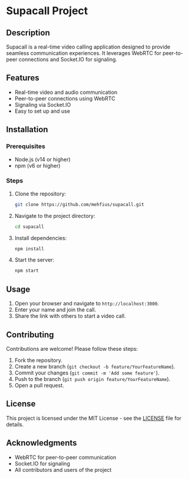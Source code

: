 # Supacall Project

## Description
Supacall is a real-time video calling application designed to provide seamless communication experiences. It leverages WebRTC for peer-to-peer connections and Socket.IO for signaling.

## Features
- Real-time video and audio communication
- Peer-to-peer connections using WebRTC
- Signaling via Socket.IO
- Easy to set up and use

## Installation

### Prerequisites
- Node.js (v14 or higher)
- npm (v6 or higher)

### Steps
1. Clone the repository:
   ```bash
   git clone https://github.com/mehfius/supacall.git
   ```
2. Navigate to the project directory:
   ```bash
   cd supacall
   ```
3. Install dependencies:
   ```bash
   npm install
   ```
4. Start the server:
   ```bash
   npm start
   ```

## Usage
1. Open your browser and navigate to `http://localhost:3000`.
2. Enter your name and join the call.
3. Share the link with others to start a video call.

## Contributing
Contributions are welcome! Please follow these steps:
1. Fork the repository.
2. Create a new branch (`git checkout -b feature/YourFeatureName`).
3. Commit your changes (`git commit -m 'Add some feature'`).
4. Push to the branch (`git push origin feature/YourFeatureName`).
5. Open a pull request.

## License
This project is licensed under the MIT License - see the [LICENSE](LICENSE) file for details.

## Acknowledgments
- WebRTC for peer-to-peer communication
- Socket.IO for signaling
- All contributors and users of the project 